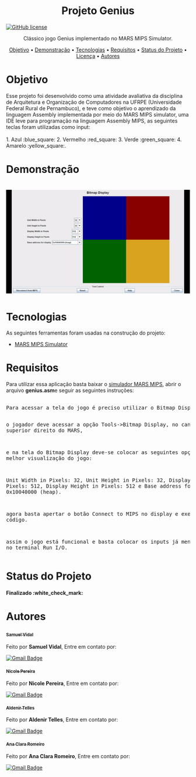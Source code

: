 <h1 align="center">Projeto Genius</h1>

[![GitHub license](https://img.shields.io/github/license/Samuelvidal99/book-finder-app?style=for-the-badge)](https://github.com/Samuelvidal99/projeto-genius/blob/main/LICENSE)

<p align="center">Clássico jogo Genius implementado no MARS MIPS Simulator.</p>

<p align="center">
 <a href="#objetivo">Objetivo</a> •
 <a href="#demonstração">Demonstração</a> • 
 <a href="#tecnologias">Tecnologias</a> • 
 <a href="#requisitos">Requisitos</a> • 
 <a href="#status-do-projeto">Status do Projeto</a> • 
 <a href="https://github.com/Samuelvidal99/book-finder-app/blob/master/LICENSE">Licença</a> • 
 <a href="#autores">Autores</a>
</p>

<h1>Objetivo</h1>
<p1>Esse projeto foi desenvolvido como uma atividade avaliativa da disciplina de Arquitetura e Organização de Computadores na UFRPE (Universidade Federal Rural de Pernambuco), e teve como objetivo o aprendizado da linguagem Assembly implementada por meio do MARS MIPS simulator, uma IDE leve para programação na linguagem Assembly MIPS, as seguintes teclas foram utilizadas como input:<br><br> 1. Azul	:blue_square: 2. Vermelho :red_square: 3. Verde :green_square: 4. Amarelo :yellow_square:.</p1>

<h1>Demonstração</h1>

<h1 align='center'><img src='./assets/demo.gif'></img></h1>

<h1>Tecnologias</h1>

As seguintes ferramentas foram usadas na construção do projeto:

- [MARS MIPS Simulator](http://courses.missouristate.edu/kenvollmar/mars/index.htm)

<h1>Requisitos</h1>
<p1>Para utilizar essa aplicação basta baixar o <a href=http://courses.missouristate.edu/kenvollmar/mars/download.htm>simulador MARS MIPS</a>, abrir o arquivo <b>genius.asm</b>e seguir as seguintes instruções:<br><br><pre>Para acessar a tela do jogo é preciso utilizar o Bitmap Display do MARS MIPS:

o jogador deve acessar a opção Tools->Bitmap Display, no canto superior direito do MARS, 

e na tela do Bitmap Display deve-se colocar as seguintes opções para melhor visualização do jogo:

Unit Width in Pixels: 32, Unit Height in Pixels: 32, Display Width in Pixels: 512,
Display Height in Pixels: 512 e Base address for display: 0x10040000 (heap).

agora basta apertar o botão Connect to MIPS no display e executar o código.

assim o jogo está funcional e basta colocar os inputs já mencionados no terminal Run I/O.</pre></p1> 

<h1>Status do Projeto</h1>
<h4>Finalizado :white_check_mark:</h4>

<h1>Autores</h1>
<a href="https://github.com/Samuelvidal99"><sub><b>Samuel Vidal</b></sub></a><br><br>
Feito por <b>Samuel Vidal</b>, Entre em contato por: 

[![Gmail Badge](https://img.shields.io/badge/-samuelvsantos2018@gmail.com-c14438?style=flat-square&logo=Gmail&logoColor=white&link=mailto:samuelvsantos2018@gmail.com)](mailto:samuelvsantos2018@gmail.com)

<a href="https://github.com/nicole-pereira"><sub><b>Nicole Pereira</b></sub></a><br><br>
Feito por <b>Nicole Pereira</b>, Entre em contato por: 

[![Gmail Badge](https://img.shields.io/badge/-xnicoleft@gmail.com-c14438?style=flat-square&logo=Gmail&logoColor=white&link=mailto:xnicoleft@gmail.com)](mailto:xnicoleft@gmail.com)

<a href="https://github.com/aldenirtelles"><sub><b>Aldenir Telles</b></sub></a><br><br>
Feito por <b>Aldenir Telles</b>, Entre em contato por: 

[![Gmail Badge](https://img.shields.io/badge/-aldenirtelless@gmail.com-c14438?style=flat-square&logo=Gmail&logoColor=white&link=mailto:aldenirtelless@gmail.com)](mailto:aldenirtelless@gmail.com)

<a href="https://github.com/clararomeiro"><sub><b>Ana Clara Romeiro</b></sub></a><br><br>
Feito por <b>Ana Clara Romeiro</b>, Entre em contato por: 

[![Gmail Badge](https://img.shields.io/badge/-clararomeirocosta@gmail.com-c14438?style=flat-square&logo=Gmail&logoColor=white&link=mailto:clararomeirocosta@gmail.com)](mailto:clararomeirocosta@gmail.com)

